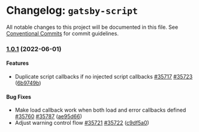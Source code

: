 # Changelog: `gatsby-script`

All notable changes to this project will be documented in this file.
See [Conventional Commits](https://conventionalcommits.org) for commit guidelines.

### [1.0.1](https://github.com/gatsbyjs/gatsby/commits/HEAD/packages/gatsby-script) (2022-06-01)

#### Features

- Duplicate script callbacks if no injected script callbacks [#35717](https://github.com/gatsbyjs/gatsby/issues/35717) [#35723](https://github.com/gatsbyjs/gatsby/issues/35723) ([6b9749b](https://github.com/gatsbyjs/gatsby/commit/6b9749bb43b8af9c71f45f82a3205b699fddf3a3))

#### Bug Fixes

- Make load callback work when both load and error callbacks defined [#35760](https://github.com/gatsbyjs/gatsby/issues/35760) [#35787](https://github.com/gatsbyjs/gatsby/issues/35787) ([ae95d66](https://github.com/gatsbyjs/gatsby/commit/ae95d66c13b8b8691a6fb8362df9b85abacca98a))
- Adjust warning control flow [#35721](https://github.com/gatsbyjs/gatsby/issues/35721) [#35722](https://github.com/gatsbyjs/gatsby/issues/35722) ([c9df5a0](https://github.com/gatsbyjs/gatsby/commit/c9df5a06a360f44855ef7e75cf045a691423763e))
